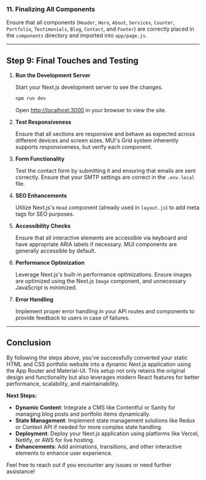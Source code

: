 
### 11. **Finalizing All Components**

Ensure that all components (`Header`, `Hero`, `About`, `Services`, `Counter`, `Portfolio`, `Testimonials`, `Blog`, `Contact`, and `Footer`) are correctly placed in the `components` directory and imported into `app/page.js`.

---

## Step 9: Final Touches and Testing

1. **Run the Development Server**

    Start your Next.js development server to see the changes.

    ```bash
    npm run dev
    ```

    Open [http://localhost:3000](http://localhost:3000) in your browser to view the site.

2. **Test Responsiveness**

    Ensure that all sections are responsive and behave as expected across different devices and screen sizes. MUI's Grid system inherently supports responsiveness, but verify each component.

3. **Form Functionality**

    Test the contact form by submitting it and ensuring that emails are sent correctly. Ensure that your SMTP settings are correct in the `.env.local` file.

4. **SEO Enhancements**

    Utilize Next.js's `Head` component (already used in `layout.js`) to add meta tags for SEO purposes.

5. **Accessibility Checks**

    Ensure that all interactive elements are accessible via keyboard and have appropriate ARIA labels if necessary. MUI components are generally accessible by default.

6. **Performance Optimization**

    Leverage Next.js's built-in performance optimizations. Ensure images are optimized using the Next.js `Image` component, and unnecessary JavaScript is minimized.

7. **Error Handling**

    Implement proper error handling in your API routes and components to provide feedback to users in case of failures.

---

## Conclusion

By following the steps above, you've successfully converted your static HTML and CSS portfolio website into a dynamic Next.js application using the App Router and Material-UI. This setup not only retains the original design and functionality but also leverages modern React features for better performance, scalability, and maintainability.

**Next Steps:**

- **Dynamic Content**: Integrate a CMS like Contentful or Sanity for managing blog posts and portfolio items dynamically.
- **State Management**: Implement state management solutions like Redux or Context API if needed for more complex state handling.
- **Deployment**: Deploy your Next.js application using platforms like Vercel, Netlify, or AWS for live hosting.
- **Enhancements**: Add animations, transitions, and other interactive elements to enhance user experience.

Feel free to reach out if you encounter any issues or need further assistance!
